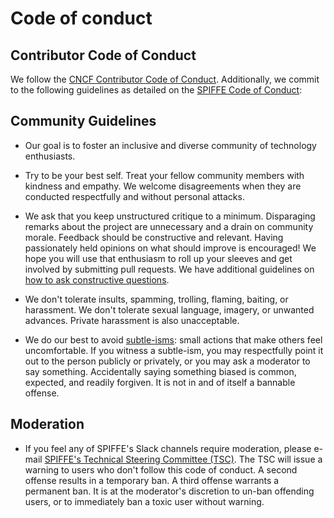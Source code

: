 # Code of conduct

## Contributor Code of Conduct

We follow the [CNCF Contributor Code of Conduct](https://github.com/cncf/foundation/blob/main/code-of-conduct.md).
Additionally, we commit to the following guidelines as detailed on the
[SPIFFE Code of Conduct](https://github.com/spiffe/spiffe/blob/main/CODE-OF-CONDUCT.md):

## Community Guidelines

- Our goal is to foster an inclusive and diverse community of technology enthusiasts.

- Try to be your best self. Treat your fellow community members with kindness
and empathy. We welcome disagreements when they are conducted respectfully and
without personal attacks.

- We ask that you keep unstructured critique to a minimum. Disparaging remarks
about the project are unnecessary and a drain on community morale. Feedback
should be constructive and relevant. Having passionately held opinions on what
should improve is encouraged! We hope you will use that enthusiasm to roll up
your sleeves and get involved by submitting pull requests. We have additional
guidelines on [how to ask constructive questions](https://github.com/linkerd/linkerd/wiki/How-To-Ask-Questions-in-Slack).

- We don't tolerate insults, spamming, trolling, flaming, baiting, or harassment.
We don't tolerate sexual language, imagery, or unwanted advances. Private
harassment is also unacceptable.

- We do our best to avoid [subtle-isms](https://www.recurse.com/manual#sub-sec-social-rules):
small actions that make others feel uncomfortable. If you witness a subtle-ism,
you may respectfully point it out to the person publicly or privately, or you
may ask a moderator to say something. Accidentally saying something biased is
common, expected, and readily forgiven. It is not in and of itself a bannable
offense.

## Moderation

- If you feel any of SPIFFE's Slack channels require moderation, please e-mail
[SPIFFE's Technical Steering Committee (TSC)](mailto:tsc@spiffe.io). The TSC
will issue a warning to users who don't follow this code of conduct. A second
offense results in a temporary ban. A third offense warrants a permanent ban.
It is at the moderator's discretion to un-ban offending users, or to immediately
ban a toxic user without warning.
